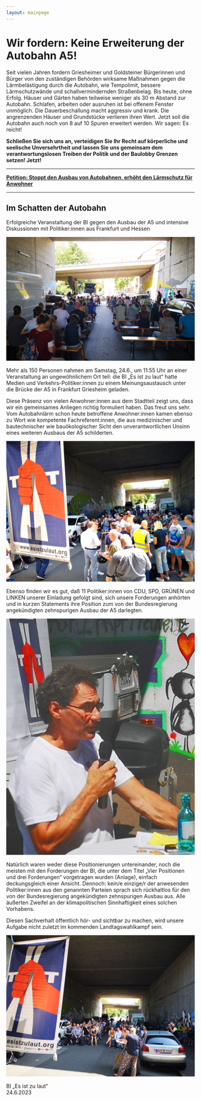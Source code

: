 ```yaml
---
layout: mainpage
---
```

# Wir fordern: Keine Erweiterung der Autobahn A5!

Seit vielen Jahren fordern Griesheimer und Goldsteiner Bürgerinnen und Bürger von den zuständigen Behörden wirksame Maßnahmen gegen die Lärmbelästigung durch die Autobahn, wie Tempolimit, bessere Lärmschutzwände und schallvermindernden Straßenbelag. Bis heute, ohne Erfolg.
Häuser und Gärten haben teilweise weniger als 30 m Abstand zur Autobahn. Schlafen, arbeiten oder ausruhen ist bei offenem Fenster unmöglich. Die Dauerbeschallung macht aggressiv und krank. Die angrenzenden Häuser und Grundstücke verlieren ihren Wert. Jetzt soll die Autobahn auch noch von 8 auf 10 Spuren erweitert werden. Wir sagen: Es reicht!

**Schließen Sie sich uns an, verteidigen Sie Ihr Recht auf körperliche und seelische Unversehrtheit und lassen Sie uns gemeinsam dem verantwortungslosen Treiben der Politik und der Baulobby Grenzen setzen! Jetzt!**

---
**[Petition: Stoppt den Ausbau von Autobahnen, erhöht den Lärmschutz für Anwohner](https://www.change.org/p/stoppt-den-ausbau-von-autobahnen-erhöht-den-lärmschutz-für-anwohner)**

---

## Im Schatten der Autobahn

Erfolgreiche Veranstaltung der BI gegen den Ausbau der A5 und intensive Diskussionen mit Politiker:innen aus Frankfurt und Hessen

![Veranstaltung der Bürgerinitiative unter der A5 in Frankfurt](assets/img/treffen-2023-06-24/120912_lowRes.jpg)

Mehr als 150 Personen nahmen am Samstag, 24.6., um 11:55 Uhr an einer Veranstaltung an ungewöhnlichem Ort teil: die BI „Es ist zu laut“ hatte Medien und Verkehrs-Politiker:innen zu einem Meinungsaustausch unter die Brücke der A5 in Frankfurt Griesheim geladen. 

Diese Präsenz von vielen Anwohner:innen aus dem Stadtteil zeigt uns, dass wir ein gemeinsames Anliegen richtig formuliert haben. Das freut uns sehr. Vom Autobahnlärm schon heute betroffene Anwohner:innen kamen ebenso zu Wort wie kompetente Fachreferent:innen, die aus medizinischer und bautechnischer wie bauökologischer Sicht den unverantwortlichen Unsinn eines weiteren Ausbaus der A5 schilderten. 

![Treffen unter der A5](assets/img/treffen-2023-06-24/115827_lowRes.jpg)

Ebenso finden wir es gut, daß 11 Politiker:innen von CDU, SPD, GRÜNEN und LINKEN unserer Einladung gefolgt sind, sich unsere Forderungen anhörten und in kurzen Statements ihre Position zum von der Bundesregierung angekündigten zehnspurigen Ausbau der A5 darlegten.

![Parteienvertreter sind der Einladung der Bürgerinitiative gefolgt](assets/img/treffen-2023-06-24/122745_lowRes.jpg)

Natürlich waren weder diese Positionierungen untereinander, noch die meisten mit den Forderungen der BI, die unter dem Titel „Vier Positionen und drei Forderungen“ vorgetragen wurden (Anlage), einfach deckungsgleich einer Ansicht. 
Dennoch: kein/e einzige/r der anwesenden Politiker:innen aus den genannten Parteien sprach sich rückhaltlos für den von der Bundesregierung angekündigten zehnspurigen Ausbau aus. Alle äußerten Zweifel an der klimapolitischen Sinnhaftigkeit eines solchen Vorhabens. 

Diesen Sachverhalt öffentlich hör- und sichtbar zu machen, wird unsere Aufgabe nicht zuletzt im kommenden Landtagswahlkampf sein.

![Wir bleiben dran, auch nach dem Treffen unter der Autbahnbrücke](assets/img/treffen-2023-06-24/121008_lowRes.jpg)

BI „Es ist zu laut“\
24.6.2023
